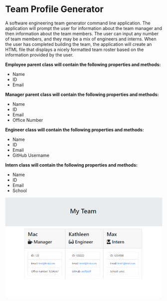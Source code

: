 # Team Profile Generator

A software engineering team generator command line application. The application will prompt the user for information about the team manager and then information about the team members. The user can input any number of team members, and they may be a mix of engineers and interns. When the user has completed building the team, the application will create an HTML file that displays a nicely formatted team roster based on the information provided by the user.

<strong>Employee parent class will contain the following properties and methods:</strong>
<ul>
  <li>Name</li>
  <li>ID</li>
  <li>Email</li>
 </ul>
  
  <strong>Manager parent class will contain the following properties and methods:</strong>
<ul>
  <li>Name</li>
  <li>ID</li>
  <li>Email</li>
  <li>Office Number</li>
 </ul>
  
  <strong>Engineer class will contain the following properties and methods:</strong>
<ul>
  <li>Name</li>
  <li>ID</li>
  <li>Email</li>
  <li>GitHub Username</li>
 </ul>
  
  <strong>Intern class will contain the following properties and methods:</strong>
<ul>
  <li>Name</li>
  <li>ID</li>
  <li>Email</li>
  <li>School</li>
 </ul>
  
![screen shot of app](./imgs/image.png)